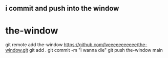 ## i commit and push into the window

# the-window
git remote add the-window https://github.com/lveeeeeeeeeee/the-window.git
git add .
git commit -m "i wanna die"
git push the-window main
